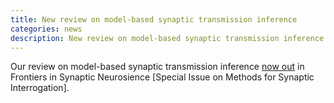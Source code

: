 ```yaml
---
title: New review on model-based synaptic transmission inference
categories: news
description: New review on model-based synaptic transmission inference
---
```


Our review on model-based synaptic transmission inference [now out](https://doi.org/10.3389/fnsyn.2019.00021) in Frontiers in Synaptic Neurosience [Special Issue on Methods for Synaptic Interrogation].